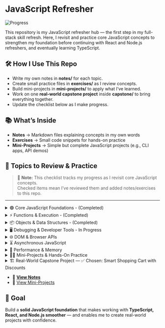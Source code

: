 # JavaScript Refresher

![Progress](https://img.shields.io/badge/Progress-5%2F40-green)

This repository is my JavaScript refresher hub — the first step in my full-stack skill refresh. Here, I revisit and practice core JavaScript concepts to strengthen my foundation before continuing with React and Node.js refreshers, and eventually learning TypeScript.

## 🛠 How I Use This Repo
- Write my own notes in **notes/** for each topic.
- Create small practice files in **exercises/** as I review concepts.
- Build mini-projects in **mini-projects/** to apply what I’ve learned.
- Work on one **real-world capstone project** inside **capstone/** to bring everything together.
- Update the checklist below as I make progress.


## 📚 What’s Inside
- **Notes** → Markdown files explaining concepts in my own words  
- **Exercises** → Small code snippets for hands-on practice  
- **Mini-Projects** → Simple but complete JavaScript projects (e.g., CLI apps, API demos)  

## 🎯 Topics to Review & Practice

> 📝 **Note:** This checklist tracks my progress as I revisit core JavaScript concepts.  
> Checked items mean I’ve reviewed them and added notes/exercises to this repo.

---

<details>
<summary>🟢 Core JavaScript Foundations - (Completed)</summary>

- [x] Introduction to JavaScript & Setting Up Environments  
- [x] Variables & Data Types  
- [x] Operators & Expressions  
- [x] Control Flow (if/else, switch)  
- [x] Loops & Iterations (for, while, for...of)  

</details>

<details>
<summary>⚡ Functions & Execution - (Completed)</summary>

- [x] Functions (declaration, expression, arrow functions)  
- [x] Execution Context (Call Stack)  
- [x] Hoisting & Temporal Dead Zone  
- [x] Scope & Scope Chain  
- [x] Closures  
- [x] Understanding `this` in JavaScript  

</details>

<details>
<summary>📦 Objects & Data Structures - (Completed)</summary>

- [x] Objects & Object Methods  
- [x] Arrays (map, filter, reduce, etc.)  
- [x] ES6 Classes & Prototypes  
- [x] JavaScript Modules (import/export)  
- [x] Map, Set, WeakMap, WeakSet (when & why to use)  

</details>

<details>
<summary>🖥️ Debugging & Developer Tools - In Progress</summary>

- [ ] Debugging with DevTools & VS Code  
- [ ] Debugging Secrets & Best Practices  
- [ ] Error Handling in JavaScript  

</details>

<details>
<summary>🌐 DOM & Browser APIs</summary>

- [ ] Introduction to the DOM  
- [ ] JavaScript Events  
- [ ] Advanced DOM Tricks Every Dev Should Know  
- [ ] Web APIs (Geolocation, Clipboard, Notifications)  

</details>

<details>
<summary>⏳ Asynchronous JavaScript</summary>

- [ ] Callbacks & Asynchronous Programming  
- [ ] Promises  
- [ ] async/await  
- [ ] fetch() & Working with APIs  
- [ ] Common Mistakes with Promises & Async Code  
- [ ] How the Event Loop Works (Microtasks & Macrotasks)  

</details>

<details>
<summary>🚀 Performance & Memory</summary>

- [ ] Performance Optimization (Debouncing, Throttling, Memoization)  
- [ ] Memory Management & Garbage Collection  

</details>

<details>
<summary>🧑‍💻 Mini-Projects & Hands-On Practice</summary>

- [ ] Beginner-Friendly JS Projects  
- [ ] Quiz App using DOM APIs  
- [ ] Country App with Async JS + TailwindCSS  
- [ ] Library App (OOP + ES6 Modules + TailwindCSS)  
- [ ] Real-World Expense Splitter App  

</details>

<details>
<summary>🏗 Real-World Capstone Project — ✅ Chosen: Smart Shopping Cart with Discounts</summary>

**Goal:** Build a production-style shopping cart that handles real pricing rules (tax, discounts, promos), persists state, and feels like a lightweight e-commerce flow.

**Stack:** Start with Vanilla JS (HTML/CSS/JS). Optional Phase 2: React.

### Roadmap (MVP → Plus)
- [ ] MVP spec & data model
- [ ] UI: product list + cart panel
- [ ] Cart: add/remove/update quantity
- [ ] Pricing: subtotal, discounts, tax, total
- [ ] Persistence: save cart to localStorage
- [ ] Error states & edge cases
- [ ] Docs + demo GIF + deploy
- [ ] (Plus) Coupons, tiered promos, free-shipping logic
- [ ] (Plus) React refactor with components/state

**Folder:** `capstone/shopping-cart/`  
</details>

- 📄 **[View Notes](./notes/README.md)**
- 🧩 [View Mini-Projects](./mini-projects/README.md)


## 🚀 Goal
Build a **solid JavaScript foundation** that makes working with **TypeScript, React, and Node.js smoother** — and enables me to create real-world projects with confidence.

